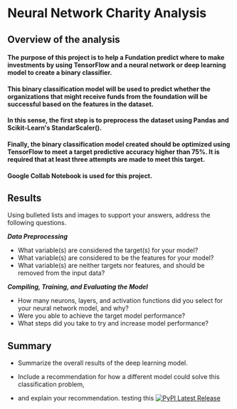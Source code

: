 # Neural Network Charity Analysis

## Overview of the analysis
#### The purpose of this project is to help a Fundation predict where to make investments by using TensorFlow and a neural network or deep learning model to create a binary classifier. 
#### This binary classification model will be used to predict whether the organizations that might receive funds from the foundation will be successful based on the features in the dataset.  
#### In this sense, the first step is to preprocess the dataset using Pandas and Scikit-Learn's StandarScaler().
#### Finally, the binary classification model created should be optimized using TensorFlow to meet a target predictive accuracy higher than 75%. It is required that at least three attempts are made to meet this target.
#### Google Collab Notebook is used for this project. 


## Results
 Using bulleted lists and images to support your answers, address the following questions.

***Data Preprocessing***
+ What variable(s) are considered the target(s) for your model?
+ What variable(s) are considered to be the features for your model?
+ What variable(s) are neither targets nor features, and should be removed from the input data?

***Compiling, Training, and Evaluating the Model***
+ How many neurons, layers, and activation functions did you select for your neural network model, and why?
+ Were you able to achieve the target model performance?
+ What steps did you take to try and increase model performance?

## Summary

 + Summarize the overall results of the deep learning model. 
 
 + Include a recommendation for how a different model could solve this classification problem, 
 
 + and explain your recommendation.
testing this
 [![PyPI Latest Release](https://img.shields.io/pypi/v/pandas.svg)](https://pypi.org/project/pandas/)